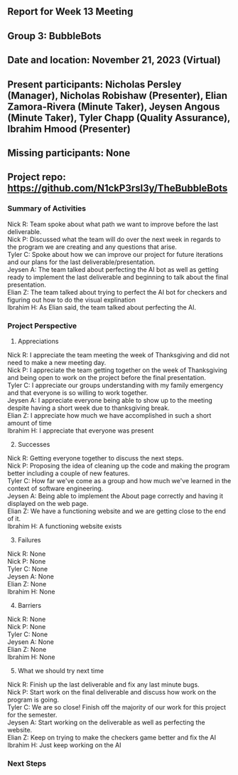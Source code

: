 ## Report for Week 13 Meeting
## Group 3: BubbleBots
## Date and location: November 21, 2023 (Virtual)
## Present participants: Nicholas Persley (Manager), Nicholas Robishaw (Presenter), Elian Zamora-Rivera (Minute Taker), Jeysen Angous (Minute Taker), Tyler Chapp (Quality Assurance), Ibrahim Hmood (Presenter)
## Missing participants: None
## Project repo: https://github.com/N1ckP3rsl3y/TheBubbleBots

### Summary of Activities

Nick R: Team spoke about what path we want to improve before the last deliverable. \
Nick P:  Discussed what the team will do over the next week in regards to the program we are creating and any questions that arise. \
Tyler C:  Spoke about how we can improve our project for future iterations and our plans for the last deliverable/presentation. \
Jeysen A: The team talked about perfecting the AI bot as well as getting ready to implement the last deliverable and beginning to talk about the final presentation. \
Elian Z: The team talked about trying to perfect the AI bot for checkers and figuring out how to do the visual explination\
Ibrahim H: As Elian said, the team talked about perfecting the AI.

### Project Perspective
1. Appreciations

Nick R:  I appreciate the team meeting the week of Thanksgiving and did not need to make a new meeting day. \
Nick P:  I appreciate the team getting together on the week of Thanksgiving and being open to work on the project before the final presentation. \
Tyler C: I appreciate our groups understanding with my family emergency and that everyone is so willing to work together. \
Jeysen A: I appreciate everyone being able to show up to the meeting despite having a short week due to thanksgiving break.\
Elian Z: I appreciate how much we have accomplished in such a short amount of time\
Ibrahim H: I appreciate that everyone was present

2. Successes

Nick R: Getting everyone together to discuss the next steps. \
Nick P: Proposing the idea of cleaning up the code and making the program better including a couple of new features. \
Tyler C: How far we've come as a group and how much we've learned in the context of software engineering. \
Jeysen A: Being able to implement the About page correctly and having it displayed on the web page.\
Elian Z: We have a functioning website and we are getting close to the end of it.\
Ibrahim H: A functioning website exists

3. Failures

Nick R: None\
Nick P: None\
Tyler C: None\
Jeysen A: None\
Elian Z: None\
Ibrahim H: None

4. Barriers

Nick R: None\
Nick P: None\
Tyler C: None\
Jeysen A: None\
Elian Z: None\
Ibrahim H: None

5. What we should try next time

Nick R: Finish up the last deliverable and fix any last minute bugs. \
Nick P: Start work on the final deliverable and discuss how work on the program is going. \
Tyler C: We are so close! Finish off the majority of our work for this project for  the semester. \
Jeysen A: Start working on the deliverable as well as perfecting the website. \
Elian Z: Keep on trying to make the checkers game better and fix the AI\
Ibrahim H: Just keep working on the AI


### Next Steps


